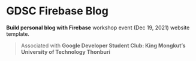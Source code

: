 # GDSC Firebase Blog
**Build personal blog with Firebase** workshop event (Dec 19, 2021) website template.

> Associated with **Google Developer Student Club: King Mongkut’s University of Technology Thonburi**